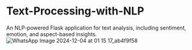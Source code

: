# Text-Processing-with-NLP
An NLP-powered Flask application for text analysis, including sentiment, emotion, and aspect-based insights.
![WhatsApp Image 2024-12-04 at 01 15 17_ab4f9f58](https://github.com/user-attachments/assets/3084a5db-9d43-4504-b572-62fdff44fcb9)
